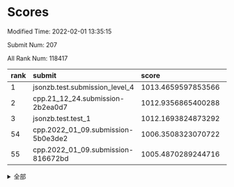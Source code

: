 # Scores

Modified Time: 2022-02-01 13:35:15

Submit Num: 207

All Rank Num: 118417

| rank |               submit               |       score        |       sigma        | pk_num |
| :--- | :--------------------------------- | :----------------- | :----------------- | :----- |
| 1    | jsonzb.test.submission_level_4     | 1013.4659597853566 | 0.81342933848096   | 2283   |
| 2    | cpp.21_12_24.submission-2b2ea0d7   | 1012.9356865400288 | 0.8035875580366212 | 2291   |
| 3    | jsonzb.test.test_1                 | 1012.1693824873292 | 0.7949342866263047 | 2290   |
| 54   | cpp.2022_01_09.submission-5b0e3de2 | 1006.3508323070722 | 0.72527425037368   | 2284   |
| 55   | cpp.2022_01_09.submission-816672bd | 1005.4870289244716 | 0.7291940089888025 | 2290   |


<details>
<summary>全部</summary>

| rank |                 submit                 |       score        |       sigma        | pk_num |
| :--- | :------------------------------------- | :----------------- | :----------------- | :----- |
| 1    | jsonzb.test.submission_level_4         | 1013.4659597853566 | 0.81342933848096   | 2283   |
| 2    | cpp.21_12_24.submission-2b2ea0d7       | 1012.9356865400288 | 0.8035875580366212 | 2291   |
| 3    | jsonzb.test.test_1                     | 1012.1693824873292 | 0.7949342866263047 | 2290   |
| 4    | gobigger.level_3.submission_level_3_25 | 1011.7368265259516 | 0.7815518178187495 | 2290   |
| 5    | gobigger.level_3.submission_level_3_35 | 1011.6746472607742 | 0.7825581031740008 | 2289   |
| 6    | gobigger.level_3.submission_level_3_2  | 1011.38033514614   | 0.7764675840220893 | 2289   |
| 7    | gobigger.level_3.submission_level_3_18 | 1011.2299328497278 | 0.7754635980581828 | 2290   |
| 8    | gobigger.level_3.submission_level_3_0  | 1011.0205281912707 | 0.7728467237047761 | 2289   |
| 9    | gobigger.level_3.submission_level_3_14 | 1010.9368272364196 | 0.7721709342794224 | 2287   |
| 10   | gobigger.level_3.submission_level_3_6  | 1010.6864952206178 | 0.7517735630760408 | 2288   |
| 11   | gobigger.level_3.submission_level_3_42 | 1010.5674259741656 | 0.7641408790285613 | 2283   |
| 12   | gobigger.level_3.submission_level_3_26 | 1010.5386345694056 | 0.773448552719333  | 2288   |
| 13   | gobigger.level_3.submission_level_3_1  | 1010.538086066708  | 0.7602469083095383 | 2289   |
| 14   | gobigger.level_3.submission_level_3_31 | 1010.5183310398444 | 0.7682789927431702 | 2290   |
| 15   | gobigger.level_3.submission_level_3_29 | 1010.5005707272982 | 0.7653657982044    | 2288   |
| 16   | gobigger.level_3.submission_level_3_23 | 1010.424119393293  | 0.7796439310542022 | 2287   |
| 17   | gobigger.level_3.submission_level_3_40 | 1010.4046090369479 | 0.7556348056724428 | 2287   |
| 18   | gobigger.level_3.submission_level_3_9  | 1010.3868263390243 | 0.7696898595780318 | 2285   |
| 19   | gobigger.level_3.submission_level_3_49 | 1010.3555818541718 | 0.7901495319874384 | 2291   |
| 20   | gobigger.level_3.submission_level_3_39 | 1010.3354708857473 | 0.7598051931562996 | 2287   |
| 21   | gobigger.level_3.submission_level_3_48 | 1010.2935258228599 | 0.7581826531186778 | 2285   |
| 22   | gobigger.level_3.submission_level_3_36 | 1010.2775470539858 | 0.7662625486865161 | 2287   |
| 23   | gobigger.level_3.submission_level_3_16 | 1010.183497843744  | 0.7516608564237334 | 2295   |
| 24   | gobigger.level_3.submission_level_3_7  | 1010.1599131860643 | 0.7591642659250079 | 2290   |
| 25   | gobigger.level_3.submission_level_3_44 | 1010.1321547329758 | 0.7590760984045697 | 2290   |
| 26   | gobigger.level_3.submission_level_3_11 | 1010.0570372612143 | 0.777693051314413  | 2291   |
| 27   | gobigger.level_3.submission_level_3_33 | 1009.9432763984812 | 0.739592411434862  | 2290   |
| 28   | gobigger.level_3.submission_level_3_38 | 1009.9276693645593 | 0.766483144480594  | 2290   |
| 29   | gobigger.level_3.submission_level_3_30 | 1009.9161573166418 | 0.7505067071737112 | 2286   |
| 30   | gobigger.level_3.submission_level_3_10 | 1009.8887309057953 | 0.7495982486200392 | 2288   |
| 31   | gobigger.level_3.submission_level_3_37 | 1009.7148685918972 | 0.7529378567412449 | 2285   |
| 32   | gobigger.level_3.submission_level_3_3  | 1009.6796098688185 | 0.7560193246426237 | 2291   |
| 33   | gobigger.level_3.submission_level_3_43 | 1009.6567072502883 | 0.7664200013821882 | 2286   |
| 34   | gobigger.level_3.submission_level_3_45 | 1009.6534412155065 | 0.7776638186342473 | 2288   |
| 35   | gobigger.level_3.submission_level_3_17 | 1009.5382313009117 | 0.7455146993744988 | 2288   |
| 36   | gobigger.level_3.submission_level_3_5  | 1009.5098644361232 | 0.7513344635075945 | 2290   |
| 37   | gobigger.level_3.submission_level_3_24 | 1009.4949200731463 | 0.7495396838273667 | 2285   |
| 38   | gobigger.level_3.submission_level_3_22 | 1009.4481227316737 | 0.7566763698713    | 2289   |
| 39   | gobigger.level_3.submission_level_3_34 | 1009.4221163196555 | 0.7461541445853384 | 2284   |
| 40   | gobigger.level_3.submission_level_3_15 | 1009.4141711016887 | 0.7370151908609679 | 2285   |
| 41   | gobigger.level_3.submission_level_3_41 | 1009.2868795763488 | 0.7638868067727235 | 2290   |
| 42   | gobigger.level_3.submission_level_3_20 | 1009.2594979733839 | 0.754492265488847  | 2289   |
| 43   | gobigger.level_3.submission_level_3_19 | 1009.237258207119  | 0.7479308360222915 | 2284   |
| 44   | gobigger.level_3.submission_level_3_47 | 1009.2134726190927 | 0.7254189840935168 | 2286   |
| 45   | gobigger.level_3.submission_level_3_32 | 1009.1788743099895 | 0.770381396009414  | 2288   |
| 46   | gobigger.level_3.submission_level_3_8  | 1009.0761365176253 | 0.7480909946837293 | 2290   |
| 47   | gobigger.level_3.submission_level_3_12 | 1009.0115799314727 | 0.7303115925345457 | 2293   |
| 48   | gobigger.level_3.submission_level_3_13 | 1008.9664709317394 | 0.7653183910257957 | 2293   |
| 49   | gobigger.level_3.submission_level_3_46 | 1008.9356346363815 | 0.7545395773896981 | 2283   |
| 50   | gobigger.level_3.submission_level_3_4  | 1008.8778851141182 | 0.7292556117184359 | 2286   |
| 51   | gobigger.level_3.submission_level_3_21 | 1008.4916264502278 | 0.7744040396274136 | 2289   |
| 52   | gobigger.level_3.submission_level_3_27 | 1007.9678130472619 | 0.7641905491137833 | 2290   |
| 53   | gobigger.level_3.submission_level_3_28 | 1007.8850359955061 | 0.7444855065318354 | 2285   |
| 54   | cpp.2022_01_09.submission-5b0e3de2     | 1006.3508323070722 | 0.72527425037368   | 2284   |
| 55   | cpp.2022_01_09.submission-816672bd     | 1005.4870289244716 | 0.7291940089888025 | 2290   |
| 56   | gobigger.level_1.submission_level_1_1  | 1005.2182867255681 | 0.7240501221408476 | 2283   |
| 57   | gobigger.level_1.submission_level_1_47 | 1004.9674701059357 | 0.7405667751981259 | 2292   |
| 58   | gobigger.level_1.submission_level_1_17 | 1004.7804727803941 | 0.7184220664051286 | 2288   |
| 59   | gobigger.level_1.submission_level_1_10 | 1004.3412930644434 | 0.7162138976684254 | 2290   |
| 60   | gobigger.level_1.submission_level_1_43 | 1004.2879384804004 | 0.7174752116109335 | 2291   |
| 61   | gobigger.level_1.submission_level_1_37 | 1004.2736325175177 | 0.727308818500668  | 2291   |
| 62   | gobigger.level_1.submission_level_1_46 | 1004.2702586121699 | 0.7129408415988898 | 2294   |
| 63   | gobigger.level_1.submission_level_1_3  | 1004.1015182336309 | 0.7196385574060099 | 2290   |
| 64   | gobigger.level_1.submission_level_1_21 | 1004.0830463832762 | 0.7282494694554684 | 2289   |
| 65   | gobigger.level_1.submission_level_1_2  | 1004.0810236040121 | 0.7108376629662263 | 2283   |
| 66   | gobigger.level_1.submission_level_1_18 | 1004.0794447863266 | 0.7299069023797716 | 2289   |
| 67   | gobigger.level_1.submission_level_1_6  | 1004.0712114325747 | 0.7175700435619882 | 2290   |
| 68   | gobigger.level_1.submission_level_1_8  | 1004.0280315158659 | 0.7172215381672571 | 2285   |
| 69   | gobigger.level_1.submission_level_1_30 | 1004.0064652533177 | 0.7179271791795557 | 2288   |
| 70   | gobigger.level_1.submission_level_1_44 | 1003.9734907301897 | 0.7145357481251347 | 2290   |
| 71   | gobigger.level_1.submission_level_1_35 | 1003.9503526731472 | 0.7121432071064535 | 2283   |
| 72   | gobigger.level_1.submission_level_1_29 | 1003.9492160450394 | 0.7266997551393913 | 2290   |
| 73   | gobigger.level_1.submission_level_1_41 | 1003.8740836498874 | 0.7116911826956472 | 2289   |
| 74   | gobigger.level_1.submission_level_1_28 | 1003.6457731178573 | 0.7174484455012199 | 2287   |
| 75   | gobigger.level_1.submission_level_1_12 | 1003.4998942114802 | 0.7168129814745642 | 2288   |
| 76   | gobigger.level_1.submission_level_1_27 | 1003.437409193525  | 0.7326313258397997 | 2297   |
| 77   | gobigger.level_1.submission_level_1_40 | 1003.4215779987641 | 0.7173263919683285 | 2284   |
| 78   | gobigger.level_1.submission_level_1_33 | 1003.4096648195288 | 0.7173968722070846 | 2288   |
| 79   | gobigger.level_1.submission_level_1_20 | 1003.386060937428  | 0.7218771729192252 | 2285   |
| 80   | gobigger.level_1.submission_level_1_22 | 1003.3614922668646 | 0.7323996863808444 | 2291   |
| 81   | gobigger.level_1.submission_level_1_23 | 1003.3336781232365 | 0.7214527821032402 | 2285   |
| 82   | gobigger.level_1.submission_level_1_42 | 1003.3194155721906 | 0.716958320818973  | 2284   |
| 83   | gobigger.level_1.submission_level_1_45 | 1003.2204215700363 | 0.7118071664948905 | 2291   |
| 84   | gobigger.level_1.submission_level_1_32 | 1003.2079953920476 | 0.7182766608646141 | 2284   |
| 85   | gobigger.level_1.submission_level_1_7  | 1003.1621377431738 | 0.7279165041502844 | 2292   |
| 86   | gobigger.level_1.submission_level_1_31 | 1003.1106883943756 | 0.708913896032998  | 2283   |
| 87   | gobigger.level_1.submission_level_1_0  | 1003.0993794554321 | 0.7094971523482262 | 2287   |
| 88   | gobigger.level_1.submission_level_1_24 | 1002.9779599724562 | 0.7215515018505673 | 2291   |
| 89   | gobigger.level_1.submission_level_1_36 | 1002.9405171130206 | 0.7064929438674771 | 2283   |
| 90   | gobigger.level_1.submission_level_1_48 | 1002.9123486789429 | 0.725193300860554  | 2291   |
| 91   | gobigger.level_1.submission_level_1_13 | 1002.895314355448  | 0.7099769582673912 | 2292   |
| 92   | gobigger.level_1.submission_level_1_9  | 1002.88545235486   | 0.7185459113318281 | 2289   |
| 93   | gobigger.level_1.submission_level_1_14 | 1002.81696820969   | 0.710052644595298  | 2291   |
| 94   | gobigger.level_1.submission_level_1_49 | 1002.6639360290552 | 0.7196612022031078 | 2290   |
| 95   | gobigger.level_1.submission_level_1_34 | 1002.6472251177013 | 0.7168180274837024 | 2293   |
| 96   | gobigger.level_1.submission_level_1_15 | 1002.5992504652447 | 0.7173086647943737 | 2289   |
| 97   | gobigger.level_1.submission_level_1_26 | 1002.4729204079431 | 0.7076904331692877 | 2291   |
| 98   | gobigger.level_1.submission_level_1_11 | 1002.4307544464352 | 0.7230227421101554 | 2291   |
| 99   | gobigger.level_1.submission_level_1_4  | 1002.2509104296507 | 0.719448547669766  | 2287   |
| 100  | gobigger.level_1.submission_level_1_5  | 1002.2247629398946 | 0.6963302946912117 | 2284   |
| 101  | gobigger.level_1.submission_level_1_39 | 1001.9124537529717 | 0.72117004901862   | 2290   |
| 102  | gobigger.level_1.submission_level_1_16 | 1001.8914321958226 | 0.7135180222673416 | 2294   |
| 103  | gobigger.level_1.submission_level_1_25 | 1001.8757988923669 | 0.7127362419437969 | 2289   |
| 104  | gobigger.level_1.submission_level_1_19 | 1001.8565391718477 | 0.7075210642378751 | 2291   |
| 105  | gobigger.level_1.submission_level_1_38 | 1001.6911701532495 | 0.7066378352661308 | 2284   |
| 106  | gobigger.random.submission_random_37   | 997.6625673872563  | 0.7092572152735872 | 2292   |
| 107  | gobigger.random.submission_random_46   | 997.0899785985545  | 0.7121843743604811 | 2288   |
| 108  | gobigger.random.submission_random_36   | 996.5085762763094  | 0.7034173798706458 | 2288   |
| 109  | gobigger.random.submission_random_14   | 996.4447285897205  | 0.7139549230875236 | 2286   |
| 110  | gobigger.random.submission_random_17   | 996.4313486263922  | 0.7199261928708452 | 2287   |
| 111  | gobigger.random.submission_random_43   | 996.3826555118645  | 0.6959798483077819 | 2285   |
| 112  | gobigger.random.submission_random_20   | 996.3549544786767  | 0.7110698648055407 | 2288   |
| 113  | gobigger.random.submission_random_24   | 996.2831702432333  | 0.7084386565316342 | 2285   |
| 114  | gobigger.random.submission_random_27   | 996.2799121419961  | 0.7102384995132344 | 2299   |
| 115  | gobigger.random.submission_random_45   | 996.2072284746922  | 0.7213971938970739 | 2285   |
| 116  | gobigger.random.submission_random_33   | 996.1750863400323  | 0.7114798143606261 | 2289   |
| 117  | gobigger.random.submission_random_30   | 996.1242059502464  | 0.6987779466158796 | 2287   |
| 118  | gobigger.random.submission_random_0    | 996.1103544281535  | 0.7075422963161672 | 2289   |
| 119  | gobigger.random.submission_random_42   | 996.0884508910742  | 0.7243507907134994 | 2285   |
| 120  | gobigger.random.submission_random_10   | 996.0541134750447  | 0.7120417009931237 | 2290   |
| 121  | gobigger.random.submission_random_12   | 996.040608151901   | 0.7208572488805381 | 2288   |
| 122  | gobigger.random.submission_random_15   | 996.0327014326965  | 0.7146589404440978 | 2291   |
| 123  | gobigger.random.submission_random_38   | 996.0100594740634  | 0.7073268216769951 | 2288   |
| 124  | gobigger.random.submission_random_32   | 995.988598910592   | 0.7136396598242969 | 2289   |
| 125  | gobigger.random.submission_random_1    | 995.9203345315835  | 0.7103995641300347 | 2287   |
| 126  | gobigger.random.submission_random_23   | 995.9054231687498  | 0.7196240608479451 | 2284   |
| 127  | gobigger.random.submission_random_11   | 995.8801602807805  | 0.7101712540386276 | 2288   |
| 128  | gobigger.random.submission_random_48   | 995.872724295711   | 0.6931955008023009 | 2289   |
| 129  | gobigger.random.submission_random_6    | 995.8538533323942  | 0.7293435517743361 | 2286   |
| 130  | gobigger.random.submission_random_22   | 995.8397409926299  | 0.7255720122594087 | 2288   |
| 131  | gobigger.random.submission_random_49   | 995.8275531333468  | 0.7066233715653085 | 2290   |
| 132  | gobigger.random.submission_random_47   | 995.7894387049354  | 0.7053694538341202 | 2284   |
| 133  | gobigger.random.submission_random_3    | 995.7886569604722  | 0.710772622430831  | 2292   |
| 134  | gobigger.random.submission_random_44   | 995.779582636562   | 0.7187740771184036 | 2290   |
| 135  | gobigger.random.submission_random_5    | 995.7554627509085  | 0.7092985713741934 | 2296   |
| 136  | gobigger.random.submission_random_41   | 995.6904746286735  | 0.7212048147093308 | 2291   |
| 137  | gobigger.random.submission_random_16   | 995.6711655935369  | 0.7020092585359485 | 2297   |
| 138  | gobigger.random.submission_random_31   | 995.6661630769989  | 0.7072590381147862 | 2284   |
| 139  | gobigger.random.submission_random_35   | 995.6099670789857  | 0.7124851098712537 | 2289   |
| 140  | gobigger.random.submission_random_4    | 995.5718329233129  | 0.7070777690922873 | 2290   |
| 141  | gobigger.random.submission_random_18   | 995.5515925257909  | 0.7102602624683897 | 2286   |
| 142  | gobigger.random.submission_random_25   | 995.4712790284855  | 0.6981195052733592 | 2286   |
| 143  | gobigger.random.submission_random_13   | 995.4131282643247  | 0.6997046440856024 | 2286   |
| 144  | gobigger.random.submission_random_8    | 995.3193188598092  | 0.7087689108270393 | 2290   |
| 145  | gobigger.random.submission_random_21   | 995.2970386009474  | 0.7121262538619775 | 2296   |
| 146  | gobigger.random.submission_random_39   | 995.2395397306091  | 0.7208942921335928 | 2285   |
| 147  | gobigger.random.submission_random_29   | 995.2152548572021  | 0.7047535881208163 | 2285   |
| 148  | gobigger.random.submission_random_40   | 995.2094084754242  | 0.7129049025789741 | 2286   |
| 149  | gobigger.random.submission_random_7    | 995.1719012952963  | 0.7203344833823985 | 2287   |
| 150  | gobigger.random.submission_random_2    | 995.1214297410407  | 0.7073446090882585 | 2285   |
| 151  | gobigger.random.submission_random_19   | 995.0611216312989  | 0.7102211368997651 | 2292   |
| 152  | gobigger.random.submission_random_28   | 994.7920234253637  | 0.7092755489520266 | 2291   |
| 153  | gobigger.random.submission_random_26   | 994.7022159061675  | 0.7186176941154545 | 2290   |
| 154  | gobigger.random.submission_random_9    | 994.6591628947468  | 0.7154596744508575 | 2291   |
| 155  | gobigger.random.submission_random_34   | 994.1836559575944  | 0.7192088072762391 | 2282   |
| 156  | gobigger.level_2.submission_level_2_15 | 993.4582870672366  | 0.7219926786355614 | 2290   |
| 157  | gobigger.level_2.submission_level_2_17 | 993.1599133329819  | 0.7256526398785301 | 2285   |
| 158  | gobigger.level_2.submission_level_2_18 | 993.1429552635351  | 0.7520430062827489 | 2289   |
| 159  | gobigger.level_2.submission_level_2_1  | 992.9422625684089  | 0.7443787623506937 | 2288   |
| 160  | gobigger.level_2.submission_level_2_25 | 992.9102744715519  | 0.7205261544429957 | 2285   |
| 161  | gobigger.level_2.submission_level_2_38 | 992.8754470196318  | 0.752334077489034  | 2287   |
| 162  | gobigger.level_2.submission_level_2_43 | 992.8118291543993  | 0.738231880073367  | 2283   |
| 163  | gobigger.level_2.submission_level_2_44 | 992.7996476042093  | 0.7323943177108557 | 2287   |
| 164  | gobigger.level_2.submission_level_2_9  | 992.7117488065884  | 0.7344161783114628 | 2287   |
| 165  | gobigger.level_2.submission_level_2_45 | 992.6915836132366  | 0.737938245178729  | 2287   |
| 166  | gobigger.level_2.submission_level_2_5  | 992.6879888333403  | 0.7409223196156728 | 2292   |
| 167  | gobigger.level_2.submission_level_2_6  | 992.6688119102496  | 0.7382800920934246 | 2293   |
| 168  | gobigger.level_2.submission_level_2_35 | 992.6243135652971  | 0.7404760041470215 | 2289   |
| 169  | gobigger.level_2.submission_level_2_27 | 992.6088432121529  | 0.7505860556759131 | 2292   |
| 170  | gobigger.level_2.submission_level_2_10 | 992.5978868763642  | 0.7414664874635084 | 2284   |
| 171  | gobigger.level_2.submission_level_2_40 | 992.5934048955886  | 0.7387827666509885 | 2288   |
| 172  | gobigger.level_2.submission_level_2_49 | 992.4761433071093  | 0.7299254903548371 | 2284   |
| 173  | gobigger.level_2.submission_level_2_26 | 992.3666905132477  | 0.7423197919289692 | 2290   |
| 174  | gobigger.level_2.submission_level_2_19 | 992.2958128547592  | 0.7386907053360422 | 2285   |
| 175  | gobigger.level_2.submission_level_2_30 | 992.2155200044898  | 0.7287696621320641 | 2287   |
| 176  | gobigger.level_2.submission_level_2_23 | 992.2068551527155  | 0.7367894130855198 | 2287   |
| 177  | gobigger.level_2.submission_level_2_0  | 992.1943967140382  | 0.7434302457048915 | 2291   |
| 178  | gobigger.level_2.submission_level_2_8  | 992.1725139227743  | 0.7458355855845165 | 2287   |
| 179  | gobigger.level_2.submission_level_2_47 | 992.1623888461776  | 0.7316584713326223 | 2289   |
| 180  | gobigger.level_2.submission_level_2_31 | 992.147655475501   | 0.7610022842238808 | 2290   |
| 181  | gobigger.level_2.submission_level_2_28 | 992.1273682130827  | 0.7381199326967686 | 2292   |
| 182  | gobigger.level_2.submission_level_2_33 | 991.9252204581711  | 0.7402760835159179 | 2289   |
| 183  | gobigger.level_2.submission_level_2_29 | 991.9037259448297  | 0.7495679614527503 | 2290   |
| 184  | gobigger.level_2.submission_level_2_4  | 991.8856112487201  | 0.7341971544481036 | 2287   |
| 185  | gobigger.level_2.submission_level_2_46 | 991.860363214895   | 0.7492868826638365 | 2283   |
| 186  | gobigger.level_2.submission_level_2_39 | 991.8401688151448  | 0.7576760067257491 | 2292   |
| 187  | gobigger.level_2.submission_level_2_34 | 991.8175422639628  | 0.7616458579992335 | 2287   |
| 188  | gobigger.level_2.submission_level_2_24 | 991.8061567369084  | 0.7475538966573118 | 2284   |
| 189  | gobigger.level_2.submission_level_2_36 | 991.6850882629868  | 0.7252373837109453 | 2290   |
| 190  | gobigger.level_2.submission_level_2_48 | 991.6268621279714  | 0.7548054718304312 | 2288   |
| 191  | gobigger.level_2.submission_level_2_41 | 991.5894275576462  | 0.7512013292138607 | 2289   |
| 192  | gobigger.level_2.submission_level_2_11 | 991.559374538437   | 0.7512110367729627 | 2287   |
| 193  | gobigger.level_2.submission_level_2_2  | 991.5575990496199  | 0.738630305159426  | 2287   |
| 194  | gobigger.level_2.submission_level_2_12 | 991.5239958765661  | 0.7314340189320769 | 2292   |
| 195  | gobigger.level_2.submission_level_2_37 | 991.4925069586291  | 0.7559782230412261 | 2290   |
| 196  | gobigger.level_2.submission_level_2_22 | 991.3630617436646  | 0.7562331826860035 | 2288   |
| 197  | gobigger.level_2.submission_level_2_32 | 991.3525132513269  | 0.7469541503516597 | 2287   |
| 198  | gobigger.level_2.submission_level_2_20 | 991.3454150654348  | 0.7744846279762836 | 2285   |
| 199  | gobigger.level_2.submission_level_2_21 | 991.3307014782943  | 0.7504194783058044 | 2286   |
| 200  | gobigger.level_2.submission_level_2_16 | 991.2554098696046  | 0.7472009436070008 | 2291   |
| 201  | gobigger.level_2.submission_level_2_14 | 991.0630901938132  | 0.7503116459259894 | 2291   |
| 202  | gobigger.level_2.submission_level_2_13 | 990.697848154848   | 0.7701626369946277 | 2287   |
| 203  | gobigger.level_2.submission_level_2_42 | 990.6231754993511  | 0.7576195537615301 | 2282   |
| 204  | gobigger.level_2.submission_level_2_7  | 990.3461452633903  | 0.7516694022927025 | 2290   |
| 205  | gobigger.level_2.submission_level_2_3  | 990.1252916647637  | 0.7585107638310539 | 2292   |
| 206  | gobigger.none.submission_none_1        | 977.7017451116049  | 1.2594941971198899 | 2280   |
| 207  | gobigger.none.submission_none_0        | 977.6289712928137  | 1.3211275647291099 | 2292   |

</details>